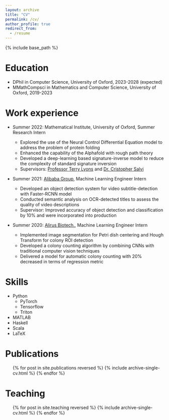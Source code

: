 ```yaml
---
layout: archive
title: "CV"
permalink: /cv/
author_profile: true
redirect_from:
  - /resume
---
```


{% include base_path %}

Education
======
* DPhil in Computer Science, University of Oxford, 2023-2028 (expected)
* MMathCompsci in Mathematics and Computer Science, University of Oxford, 2019-2023

Work experience
======

* Summer 2022: Mathematical Institute, University of Oxford, Summer Research Intern
  * Explored the use of the Neural Control Differential Equation model to address the problem of protein folding
  * Enhanced the capability of the Alphafold with rough path theory
  * Developed a deep-learning based signature-inverse model to reduce the complexity of standard signature inversion
  * Supervisors: [Professor Terry Lyons](https://www.maths.ox.ac.uk/people/terry.lyons) and [Dr. Cristopher Salvi](https://www.imperial.ac.uk/people/c.salvi)

* Summer 2021: [Alibaba Group](https://www.alibabagroup.com/en-US), Machine Learning Engineer Intern
  * Developed an object detection system for video subtitle-detection with Faster-RCNN model
  * Conducted semantic analysis on OCR-detected titles to assess the quality of video descriptions
  * Supervisor: Improved accuracy of object detection and classification by 10\% and were incorporated into production

* Summer 2020: [Alirus Biotech.](https://www.ailurus.bio/), Machine Learning Engineer Intern
  * Implemented image segmentation for Petri dish centering and Hough Transform for colony ROI detection
  * Developed a colony counting algorithm by combining CNNs with traditional computer vision techniques
  * Delivered a model for automatic colony counting with 20\% decreased in terms of regression metric
  
Skills
======
* Python   
  * PyTorch
  * Tensorflow
  * Triton
* MATLAB
* Haskell
* Scala
* LaTeX

Publications
======
  <ul>{% for post in site.publications reversed %}
    {% include archive-single-cv.html %}
  {% endfor %}</ul>
  
Teaching
======
  <ul>{% for post in site.teaching reversed %}
    {% include archive-single-cv.html %}
  {% endfor %}</ul>
  
